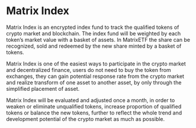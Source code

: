 # Matrix Index

Matrix Index is an encrypted index fund to track the qualified tokens of crypto market and blockchain. The index fund will be weighted by each token’s market value with a basket of assets. In MatrixETF the share can be recognized, sold and redeemed by the new share minted by a basket of tokens.

Matrix Index is one of the easiest ways to participate in the crypto market and decentralized finance, users do not need to buy the token from exchanges, they can gain potential response rate from the crypto market and realize transform of one asset to another asset, by only through the simplified placement of asset.

Matrix Index will be evaluated and adjusted once a month, in order to weaken or eliminate unqualified tokens, increase proportion of qualified tokens or balance the new tokens, further to reflect the whole trend and development potential of the crypto market as much as possible.

